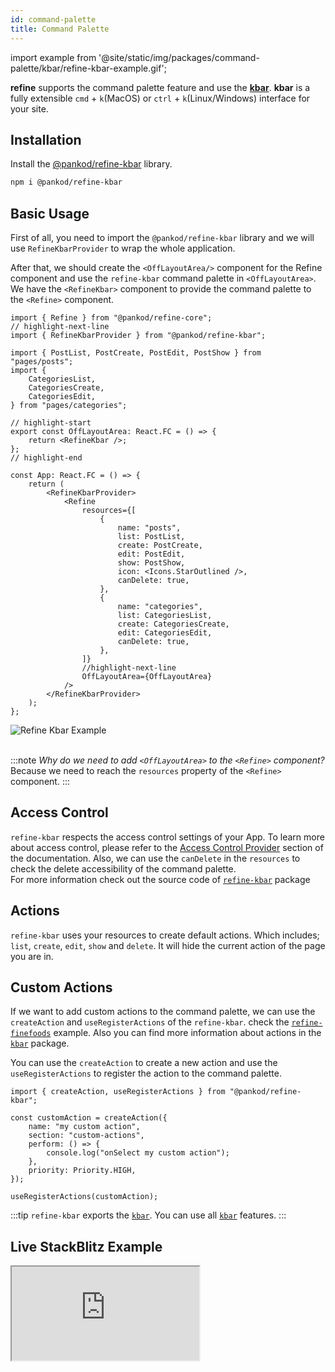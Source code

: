```yaml
---
id: command-palette
title: Command Palette
---
```


import example from '@site/static/img/packages/command-palette/kbar/refine-kbar-example.gif';

**refine** supports the command palette feature and use the
[**kbar**][kbar]. **kbar** is a fully extensible `cmd` + `k`(MacOS) or `ctrl` + `k`(Linux/Windows) interface for your site.

## Installation

Install the [@pankod/refine-kbar][refine-kbar] library.

```bash
npm i @pankod/refine-kbar
```
## Basic Usage

First of all, you need to import the `@pankod/refine-kbar` library and we will use `RefineKbarProvider` to wrap the whole application.

After that, we should create the `<OffLayoutArea/>` component for the Refine component and use the `refine-kbar` command palette in `<OffLayoutArea>`. We have the `<RefineKbar>` component to provide the command palette to the `<Refine>` component.

```tsx tile="src/App.tsx"
import { Refine } from "@pankod/refine-core";
// highlight-next-line
import { RefineKbarProvider } from "@pankod/refine-kbar";

import { PostList, PostCreate, PostEdit, PostShow } from "pages/posts";
import {
    CategoriesList,
    CategoriesCreate,
    CategoriesEdit,
} from "pages/categories";

// highlight-start
export const OffLayoutArea: React.FC = () => {
    return <RefineKbar />;
};
// highlight-end

const App: React.FC = () => {
    return (
        <RefineKbarProvider>
            <Refine
                resources={[
                    {
                        name: "posts",
                        list: PostList,
                        create: PostCreate,
                        edit: PostEdit,
                        show: PostShow,
                        icon: <Icons.StarOutlined />,
                        canDelete: true,
                    },
                    {
                        name: "categories",
                        list: CategoriesList,
                        create: CategoriesCreate,
                        edit: CategoriesEdit,
                        canDelete: true,
                    },
                ]}
                //highlight-next-line
                OffLayoutArea={OffLayoutArea}
            />
        </RefineKbarProvider>
    );
};
```

<div class="img-container">
    <div class="window">
        <div class="control red"></div>
        <div class="control orange"></div>
        <div class="control green"></div>
    </div>
    <img src={example} alt="Refine Kbar Example" />
</div>

<br/>

:::note
_Why do we need to add `<OffLayoutArea>` to the `<Refine>` component?_<br/>
Because we need to reach the `resources` property of the `<Refine>` component.
:::

## Access Control

`refine-kbar` respects the access control settings of your App. To learn more about access control, please refer to the [Access Control Provider][access-contol] section of the documentation. Also, we can use the `canDelete` in the `resources` to check the delete accessibility of the command palette.<br />
For more information check out the source code of [`refine-kbar`][refine-kbar] package

## Actions

`refine-kbar` uses your resources to create default actions. Which includes; `list`, `create`, `edit`, `show` and `delete`. It will hide the current action of the page you are in.

## Custom Actions

If we want to add custom actions to the command palette, we can use the `createAction` and `useRegisterActions` of the `refine-kbar`.
check the [`refine-finefoods`][refine-finefoods] example. Also you can find more information about actions in the [`kbar`][kbar-actions] package.

You can use the `createAction` to create a new action and use the `useRegisterActions` to register the action to the command palette.

```tsx title="Custom action example"
import { createAction, useRegisterActions } from "@pankod/refine-kbar";

const customAction = createAction({
    name: "my custom action",
    section: "custom-actions",
    perform: () => {
        console.log("onSelect my custom action");
    },
    priority: Priority.HIGH,
});

useRegisterActions(customAction);
```

:::tip
`refine-kbar` exports the [`kbar`](https://github.com/timc1/kbar). You can use all [`kbar`](https://github.com/timc1/kbar) features.
:::

## Live StackBlitz Example

<iframe loading="lazy" src="https://stackblitz.com/github/refinedev/refine/tree/master/examples/commandPalette/kbar?embed=1&view=preview&theme=dark&preset=node&ctl=1"
    style={{width: "100%", height:"80vh", border: "0px", borderRadius: "8px", overflow:"hidden"}}
    title="refine-kbar-example"
></iframe>

[kbar]: https://github.com/timc1/kbar
[kbar-actions]: https://kbar.vercel.app/docs/concepts/actions
[refine-kbar]: https://github.com/refinedev/refine/tree/master/packages/kbar
[access-contol]: https://refine.dev/docs/core/providers/accessControl-provider/
[usecanwithoutcache]: https://github.com/refinedev/refine/blob/master/packages/core/src/hooks/accessControl/useCanWithoutCache.ts
[refine-finefoods]: https://github.com/refinedev/refine/blob/master/examples/fineFoods/admin/mui/src/hooks/useOrderCustomKbarActions/index.tsx
